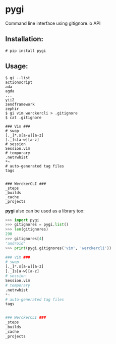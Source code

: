 # pygi 

Command line interface using gitignore.io API

## Installation:

```
# pip install pygi
```
## Usage:

```
$ gi --list
actionscript
ada
agda
...
yii2
zendframework
zephir
$ gi vim werckercli > .gitignore
$ cat .gitignore

### Vim ###
# swap
[._]*.s[a-w][a-z]
[._]s[a-w][a-z]
# session
Session.vim
# temporary
.netrwhist
*~
# auto-generated tag files
tags


### WerckerCLI ###
_steps
_builds
_cache
_projects

```

**pygi** also can be used as a library too:
```python
>>> import pygi
>>> gitignores = pygi.list()
>>> len(gitignores)
290
>>> gitignores[4]
'android'
>>> print(pygi.gitignores('vim', 'werckercli'))

### Vim ###
# swap
[._]*.s[a-w][a-z]
[._]s[a-w][a-z]
# session
Session.vim
# temporary
.netrwhist
*~
# auto-generated tag files
tags


### WerckerCLI ###
_steps
_builds
_cache
_projects

```





